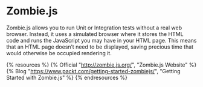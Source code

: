 # Zombie.js

Zombie.js allows you to run Unit or Integration tests without a real web browser. Instead, it uses a simulated browser where it stores the HTML code and runs the JavaScript you may have in your HTML page. This means that an HTML page doesn’t need to be displayed, saving precious time that would otherwise be occupied rendering it.

{% resources %}
  {% Official "http://zombie.js.org/", "Zombie.js Website" %}
  {% Blog "https://www.packt.com/getting-started-zombiejs/", "Getting Started with Zombie.js" %}
{% endresources %}